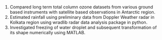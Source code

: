 <!--
.. title: Bio
.. slug: bio
.. date: 2020-05-04 19:34:22 UTC
.. tags: 
.. category: 
.. link: 
.. description: 
.. type: text
-->

1. Compared long term total column ozone datasets from various ground based instruments with satellite based observations in Antarctic region.
2. Estimated rainfall using preliminary data from Doppler Weather radar in Kolkata region using wradlib radar data analysis package in python.
3. Investigated freezing of water droplet and subsequent transformation of its shape numerically using MATLAB.
